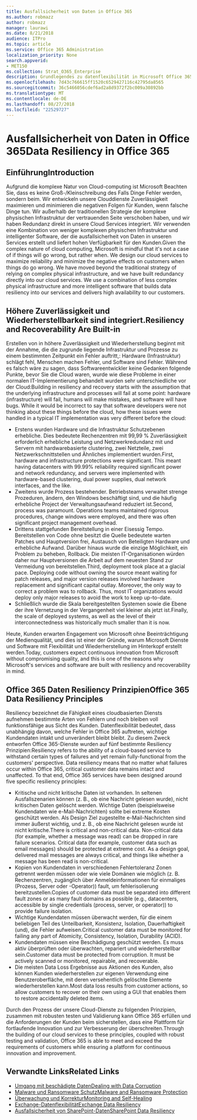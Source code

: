 ```yaml
---
title: Ausfallsicherheit von Daten in Office 365
ms.author: robmazz
author: robmazz
manager: laurawi
ms.date: 8/21/2018
audience: ITPro
ms.topic: article
ms.service: Office 365 Administration
localization_priority: None
search.appverid:
- MET150
ms.collection: Strat_O365_Enterprise
description: Grundlegendes zu datenflexibilität in Microsoft Office 365.
ms.openlocfilehash: 7d43c766615ff1520c6529427116c42795da8565
ms.sourcegitcommit: 36c5466056cdef6ad2a8d9372f2bc009a30892bb
ms.translationtype: MT
ms.contentlocale: de-DE
ms.lasthandoff: 08/27/2018
ms.locfileid: "22529727"
---
```

# <a name="data-resiliency-in-office-365"></a><span data-ttu-id="e9c51-103">Ausfallsicherheit von Daten in Office 365</span><span class="sxs-lookup"><span data-stu-id="e9c51-103">Data Resiliency in Office 365</span></span>

## <a name="introduction"></a><span data-ttu-id="e9c51-104">Einführung</span><span class="sxs-lookup"><span data-stu-id="e9c51-104">Introduction</span></span>
<span data-ttu-id="e9c51-p101">Aufgrund die komplexe Natur von Cloud-computing ist Microsoft Beachten Sie, dass es keine Groß-/Kleinschreibung des Falls Dinge Fehler werden, sondern beim. Wir entwickeln unsere Clouddienste Zuverlässigkeit maximieren und minimieren die negativen Folgen für Kunden, wenn falsche Dinge tun. Wir außerhalb der traditionellen Strategie der komplexe physischen Infrastruktur der vertrauenden Seite verschoben haben, und wir haben Redundanz direkt in unsere Cloud Services integriert. Wir verwenden eine Kombination von weniger komplexen physischen Infrastruktur und intelligenter Software, der die ausfallsicherheit von Daten in unseren Services erstellt und liefert hohen Verfügbarkeit für den Kunden.</span><span class="sxs-lookup"><span data-stu-id="e9c51-p101">Given the complex nature of cloud computing, Microsoft is mindful that it's not a case of if things will go wrong, but rather when. We design our cloud services to maximize reliability and minimize the negative effects on customers when things do go wrong. We have moved beyond the traditional strategy of relying on complex physical infrastructure, and we have built redundancy directly into our cloud services. We use a combination of less complex physical infrastructure and more intelligent software that builds data resiliency into our services and delivers high availability to our customers.</span></span> 

## <a name="resiliency-and-recoverability-are-built-in"></a><span data-ttu-id="e9c51-109">Höhere Zuverlässigkeit und Wiederherstellbarkeit sind integriert.</span><span class="sxs-lookup"><span data-stu-id="e9c51-109">Resiliency and Recoverability Are Built-in</span></span> 
<span data-ttu-id="e9c51-p102">Erstellen von in höhere Zuverlässigkeit und Wiederherstellung beginnt mit der Annahme, die die zugrunde liegende Infrastruktur und Prozesse zu einem bestimmten Zeitpunkt ein Fehler auftritt,: Hardware (Infrastruktur) schlägt fehl, Menschen machen Fehler, und Software sind Fehler. Während es falsch wäre zu sagen, dass Softwareentwickler keine Gedanken folgende Punkte, bevor Sie die Cloud waren, wurde wie diese Probleme in einer normalen IT-Implementierung behandelt wurden sehr unterschiedliche vor der Cloud:</span><span class="sxs-lookup"><span data-stu-id="e9c51-p102">Building in resiliency and recovery starts with the assumption that the underlying infrastructure and processes will fail at some point: hardware (infrastructure) will fail, humans will make mistakes, and software will have bugs. While it would be incorrect to say that software developers were not thinking about these things before the cloud, how these issues were handled in a typical IT implementation was very different before the cloud:</span></span> 
- <span data-ttu-id="e9c51-p103">Erstens wurden Hardware und die Infrastruktur Schutzebenen erhebliche. Dies bedeutete Rechenzentren mit 99,99 % Zuverlässigkeit erforderlich erhebliche Leistung und Netzwerkredundanz mit und Servern mit hardwarebasierte clustering, zwei Netzteile, zwei Netzwerkschnittstellen und Ähnliches implementiert wurden.</span><span class="sxs-lookup"><span data-stu-id="e9c51-p103">First, hardware and infrastructure protections were significant. This meant having datacenters with 99.99% reliability required significant power and network redundancy, and servers were implemented with hardware-based clustering, dual power supplies, dual network interfaces, and the like.</span></span> 
- <span data-ttu-id="e9c51-p104">Zweitens wurde Prozess bestehender. Betriebsteams verwaltet strenge Prozeduren, ändern, den Windows beschäftigt sind, und die häufig erhebliche Project der Verwaltungsaufwand reduziert ist.</span><span class="sxs-lookup"><span data-stu-id="e9c51-p104">Second, process was paramount. Operations teams maintained rigorous procedures, change windows were employed, and there was often significant project management overhead.</span></span> 
- <span data-ttu-id="e9c51-p105">Drittens stattgefunden Bereitstellung in einer Eisessig Tempo. Bereitstellen von Code ohne besitzt die Quelle bedeutete warten Patches und Hauptversion frei, Austausch von Beteiligten Hardware und erhebliche Aufwand. Darüber hinaus wurde die einzige Möglichkeit, ein Problem zu beheben, Rollback. Die meisten IT-Organisationen würden daher nur Hauptversionen die Arbeit auf dem neuesten Stand zur Vermeidung von bereitstellen.</span><span class="sxs-lookup"><span data-stu-id="e9c51-p105">Third, deployment took place at a glacial pace. Deploying code without owning the source meant waiting for patch releases, and major version releases involved hardware replacement and significant capital outlay. Moreover, the only way to correct a problem was to rollback. Thus, most IT organizations would deploy only major releases to avoid the work to keep up-to-date.</span></span> 
- <span data-ttu-id="e9c51-120">Schließlich wurde die Skala bereitgestellten Systemen sowie die Ebene der ihre Vernetzung in der Vergangenheit viel kleiner als jetzt ist.</span><span class="sxs-lookup"><span data-stu-id="e9c51-120">Finally, the scale of deployed systems, as well as the level of their interconnectedness was historically much smaller than it is now.</span></span> 

<span data-ttu-id="e9c51-121">Heute, Kunden erwarten Engagement von Microsoft ohne Beeinträchtigung der Medienqualität, und dies ist einer der Gründe, warum Microsoft Dienste und Software mit Flexibilität und Wiederherstellung im Hinterkopf erstellt werden.</span><span class="sxs-lookup"><span data-stu-id="e9c51-121">Today, customers expect continuous innovation from Microsoft without compromising quality, and this is one of the reasons why Microsoft's services and software are built with resiliency and recoverability in mind.</span></span> 

## <a name="office-365-data-resiliency-principles"></a><span data-ttu-id="e9c51-122">Office 365 Daten Resiliency Prinzipien</span><span class="sxs-lookup"><span data-stu-id="e9c51-122">Office 365 Data Resiliency Principles</span></span> 
<span data-ttu-id="e9c51-p106">Resiliency bezeichnet die Fähigkeit eines cloudbasierten Diensts aufnehmen bestimmte Arten von Fehlern und noch bleiben voll funktionsfähige aus Sicht des Kunden. Datenflexibilität bedeutet, dass unabhängig davon, welche Fehler in Office 365 auftreten, wichtige Kundendaten intakt und unverändert bleibt bleibt. Zu diesem Zweck entworfen Office 365-Dienste wurden auf fünf bestimmte Resiliency Prinzipien:</span><span class="sxs-lookup"><span data-stu-id="e9c51-p106">Resiliency refers to the ability of a cloud-based service to withstand certain types of failures and yet remain fully-functional from the customers' perspective. Data resiliency means that no matter what failures occur within Office 365, critical customer data remains intact and unaffected. To that end, Office 365 services have been designed around five specific resiliency principles:</span></span> 
- <span data-ttu-id="e9c51-p107">Kritische und nicht kritische Daten ist vorhanden. In seltenen Ausfallszenarien können (z. B., ob eine Nachricht gelesen wurde), nicht kritischen Daten gelöscht werden. Wichtige Daten (beispielsweise Kundendaten wie e-Mail-Nachrichten) sollte bei extreme Kosten geschützt werden. Als Design Ziel zugestellte e-Mail-Nachrichten sind immer äußerst wichtig, und z. B., ob eine Nachricht gelesen wurde ist nicht kritische.</span><span class="sxs-lookup"><span data-stu-id="e9c51-p107">There is critical and non-critical data. Non-critical data (for example, whether a message was read) can be dropped in rare failure scenarios. Critical data (for example, customer data such as email messages) should be protected at extreme cost. As a design goal, delivered mail messages are always critical, and things like whether a message has been read is non-critical.</span></span> 
- <span data-ttu-id="e9c51-130">Kopien von Kundendaten in verschiedenen Fehlertoleranz Zonen getrennt werden müssen oder wie viele Domänen wie möglich (z. B. Rechenzentren, zugänglich über Anmeldeinformationen für einmaliges (Prozess, Server oder -Operator)) fault, um fehlerisolierung bereitzustellen.</span><span class="sxs-lookup"><span data-stu-id="e9c51-130">Copies of customer data must be separated into different fault zones or as many fault domains as possible (e.g., datacenters, accessible by single credentials (process, server, or operator)) to provide failure isolation.</span></span> 
- <span data-ttu-id="e9c51-131">Wichtige Kundendaten müssen überwacht werden, für die einem beliebigen Teil des Unteilbarkeit, Konsistenz, Isolation, Dauerhaftigkeit (und), die Fehler aufweisen.</span><span class="sxs-lookup"><span data-stu-id="e9c51-131">Critical customer data must be monitored for failing any part of Atomicity, Consistency, Isolation, Durability (ACID).</span></span> 
- <span data-ttu-id="e9c51-p108">Kundendaten müssen eine Beschädigung geschützt werden. Es muss aktiv überprüften oder überwachten, repariert und wiederherstellbar sein.</span><span class="sxs-lookup"><span data-stu-id="e9c51-p108">Customer data must be protected from corruption. It must be actively scanned or monitored, repairable, and recoverable.</span></span> 
- <span data-ttu-id="e9c51-134">Die meisten Data Loss Ergebnisse aus Aktionen des Kunden, also können Kunden wiederherstellen zur eigenen Verwendung eine Benutzeroberfläche, mit deren versehentlich gelöschte Elemente wiederherstellen kann.</span><span class="sxs-lookup"><span data-stu-id="e9c51-134">Most data loss results from customer actions, so allow customers to recover on their own using a GUI that enables them to restore accidentally deleted items.</span></span> 
 
<span data-ttu-id="e9c51-135">Durch den Prozess der unsere Cloud-Dienste zu folgenden Prinzipien, zusammen mit robusten testen und Validierung kann Office 365 erfüllen und die Anforderungen der Kunden beim sicherstellen, dass eine Plattform für fortlaufende Innovation und zur Verbesserung der überschreiten.</span><span class="sxs-lookup"><span data-stu-id="e9c51-135">Through the building of our cloud services to these principles, coupled with robust testing and validation, Office 365 is able to meet and exceed the requirements of customers while ensuring a platform for continuous innovation and improvement.</span></span> 

## <a name="related-links"></a><span data-ttu-id="e9c51-136">Verwandte Links</span><span class="sxs-lookup"><span data-stu-id="e9c51-136">Related Links</span></span>

- [<span data-ttu-id="e9c51-137">Umgang mit beschädigte Daten</span><span class="sxs-lookup"><span data-stu-id="e9c51-137">Dealing with Data Corruption</span></span>](office-365-dealing-with-data-corruption.md)
- [<span data-ttu-id="e9c51-138">Malware und Ransomware Schutz</span><span class="sxs-lookup"><span data-stu-id="e9c51-138">Malware and Ransomware Protection</span></span>](office-365-malware-and-ransomware-protection.md)
- [<span data-ttu-id="e9c51-139">Überwachung und Korrektur</span><span class="sxs-lookup"><span data-stu-id="e9c51-139">Monitoring and Self-Healing</span></span>](office-365-monitoring-and-self-healing.md)
- [<span data-ttu-id="e9c51-140">Exchange-Datenflexibilität</span><span class="sxs-lookup"><span data-stu-id="e9c51-140">Exchange Data Resiliency</span></span>](office-365-exchange-data-resiliency.md)
- [<span data-ttu-id="e9c51-141">Ausfallsicherheit von SharePoint-Daten</span><span class="sxs-lookup"><span data-stu-id="e9c51-141">SharePoint Data Resiliency</span></span>](office-365-sharepoint-data-resiliency.md)